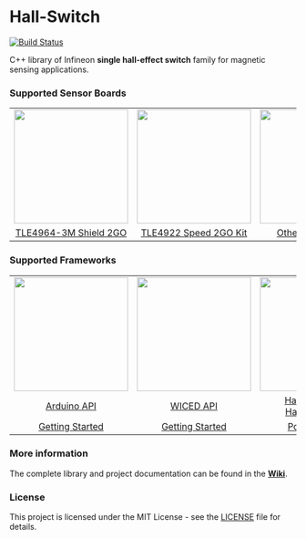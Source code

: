 # Hall-Switch

[![Build Status](https://travis-ci.com/Infineon/hall-switch.svg?branch=master)](https://travis-ci.com/Infineon/hall-switch)

C++ library of Infineon **single hall-effect switch** family for magnetic sensing applications.

### Supported Sensor Boards
<table>
    <tr>
        <td align="center"><img src="https://github.com/infineon/hall-switch/wiki/img/tle4964-pcb-front-small.jpg" width=200></td>
        <td align="center"><img  src="https://github.com/infineon/hall-switch/wiki/img/speed-2go-kit.png" width=200></td>
        <td align="center"><img src="https://github.com/infineon/hall-switch/wiki/img/tle496x-xm-sot23.png" width=200></td>
    </tr>
    <tr>
        <td style="text-align: center"><a href="https://github.com/Infineon/hall-switch/wiki/Hardware-Platforms#tle4964-3m-shield-2go">TLE4964-3M Shield 2GO</a></td>
        <td style="text-align: center"><a href="https://github.com/Infineon/hall-switch/wiki/Hardware-Platforms#tle4922-speed-sensor-kit-2go">TLE4922 Speed 2GO Kit</a></td>
        <td style="text-align: center"><a href="https://github.com/Infineon/hall-switch/wiki/Hardware-Platforms#other-hall-sensors">Other Hall Sensors</a></td>
    </tr>
</table>

### Supported Frameworks

<table>
    <tr>
        <td><img src="https://github.com/infineon/hall-switch/wiki/img/arduino-logo.png" width=200></td>
        <td><img src="https://github.com/infineon/hall-switch/wiki/img/wiced-logo.png" width=200></td>
        <td><img src="https://github.com/infineon/hall-switch/wiki/img/cross-platform.png" width=200></td>
    </tr>
    <tr>
        <td style="text-align: center"><a href="https://github.com/Infineon/hall-switch/wiki/Arduino-API">Arduino API</a></td>
        <td style="text-align: center"><a href="https://github.com/Infineon/hall-switch/wiki/WICED-API">WICED API</a></td>
        <td style="text-align: center"><a href="https://github.com/Infineon/hall-switch/wiki/Hall-Switch-API">Hall Switch API</a><br><a href="https://github.com/Infineon/hall-switch/wiki/Hall-Speed-API">Hall Speed API</a></td>
    </tr>
    <tr>
        <td style="text-align: center"><a href="https://github.com/Infineon/hall-switch/wiki/Ino-Getting-Started">Getting Started</a></td>
        <td style="text-align: center"><a href="https://github.com/Infineon/hall-switch/wiki/CW-Getting-Started">Getting Started</a></td>
        <td style="text-align: center"><a href="https://github.com/Infineon/hall-switch/wiki/Porting-Guide">Porting Guide</a></td>
    </tr>
</table>

### More information

The complete library and project documentation can be found in the **[Wiki](https://github.com/infineon/hall-switch/wiki/Home)**. 
  
### License

This project is licensed under the MIT License - see the [LICENSE](LICENSE) file for details.


